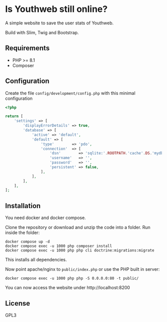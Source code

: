 # Is Youthweb still online?

A simple website to save the user stats of Youthweb.

Build with Slim, Twig and Bootstrap.

## Requirements

- PHP >= 8.1
- Composer

## Configuration

Create the file `config/development/config.php` with this minimal configuration

```php
<?php

return [
	'settings' => [
		'displayErrorDetails' => true,
		'database' => [
			'active' => 'default',
			'default' => [
				'type'        => 'pdo',
				'connection'  => [
					'dsn'        => 'sqlite:'.ROOTPATH.'cache'.DS.'mydb.sq3',
					'username'   => '',
					'password'   => '',
					'persistent' => false,
				],
			],
		],
	],
];

```

## Installation

You need docker and docker compose.

Clone the repository or download and unzip the code into a folder. Run inside the folder:

```
docker compose up -d
docker compose exec -u 1000 php composer install
docker compose exec -u 1000 php php cli doctrine:migrations:migrate
```

This installs all dependencies.

Now point apache/nginx to `public/index.php` or use the PHP built in server:

```
docker compose exec -u 1000 php php -S 0.0.0.0:80 -t public/
```

You can now access the website under http://localhost:8200

## License

GPL3
